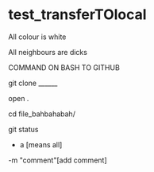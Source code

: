# test_transferTOlocal

All colour is white

All neighbours are dicks





COMMAND ON BASH TO GITHUB


git clone ______

open .

cd file_bahbahabah/

git status 

- a  [means all]

-m "comment"[add comment]